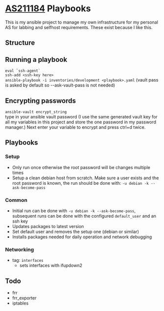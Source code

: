 # [AS211184](https://bgp.he.net/AS211184) Playbooks

This is my ansible project to manage my own infrastructure for my personal AS for labbing and selfhost requirements. These exist because I like this.

## Structure

## Running a playbook
``eval `ssh-agent` ``   
`ssh-add <ssh-key here>`      
`ansible-playbook -i inventories/development <playbook>.yaml` (vault pass is asked by default so --ask-vault-pass is not needed)

## Encrypting passwords
`ansible-vault encrypt_string`    
type in your ansible vault password (I use the same generated vault key for all my variables in this project and store the one password in my password manager.)
Next enter your variable to encrypt and press ctrl+d twice.

## Playbooks
### Setup
- Only run once otherwise the root password will be changes multiple times
- Setup a clean debian host from scratch. Make sure a user exists and the root password is known, the run should be done with: `-u debian -k --ask-become-pass`

### Common
- Initial run can be done with `-u debian -k --ask-become-pass`, subsequent runs can be done with the configured `default_user` and an ssh key
- Updates packages to latest version
- Set default user and removes the setup one (debian or similar)
- Installs packages needed for daily operation and network debugging

### Networking
- tag: `interfaces`
  - sets interfaces with ifupdown2 

## Todo
- frr
- frr_exporter
- iptables
